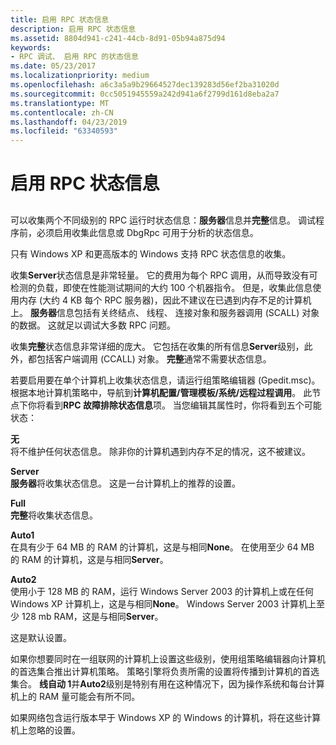 ```yaml
---
title: 启用 RPC 状态信息
description: 启用 RPC 状态信息
ms.assetid: 8804d941-c241-44cb-8d91-05b94a875d94
keywords:
- RPC 调试、 启用 RPC 的状态信息
ms.date: 05/23/2017
ms.localizationpriority: medium
ms.openlocfilehash: a6c3a5a9b29664527dec139283d56ef2ba31020d
ms.sourcegitcommit: 0cc5051945559a242d941a6f2799d161d8eba2a7
ms.translationtype: MT
ms.contentlocale: zh-CN
ms.lasthandoff: 04/23/2019
ms.locfileid: "63340593"
---
```

# <a name="enabling-rpc-state-information"></a>启用 RPC 状态信息


## <span id="ddk_enabling_rpc_state_information_dbg"></span><span id="DDK_ENABLING_RPC_STATE_INFORMATION_DBG"></span>


可以收集两个不同级别的 RPC 运行时状态信息：**服务器**信息并**完整**信息。 调试程序前，必须启用收集此信息或 DbgRpc 可用于分析的状态信息。

只有 Windows XP 和更高版本的 Windows 支持 RPC 状态信息的收集。

收集**Server**状态信息是非常轻量。 它的费用为每个 RPC 调用，从而导致没有可检测的负载，即使在性能测试期间的大约 100 个机器指令。 但是，收集此信息使用内存 (大约 4 KB 每个 RPC 服务器)，因此不建议在已遇到内存不足的计算机上。 **服务器**信息包括有关终结点、 线程、 连接对象和服务器调用 (SCALL) 对象的数据。 这就足以调试大多数 RPC 问题。

收集**完整**状态信息非常详细的庞大。 它包括在收集的所有信息**Server**级别，此外，都包括客户端调用 (CCALL) 对象。 **完整**通常不需要状态信息。

若要启用要在单个计算机上收集状态信息，请运行组策略编辑器 (Gpedit.msc)。 根据本地计算机策略中，导航到**计算机配置/管理模板/系统/远程过程调用**。 此节点下你将看到**RPC 故障排除状态信息**项。 当您编辑其属性时，你将看到五个可能状态：

<span id="None"></span><span id="none"></span><span id="NONE"></span>**无**  
将不维护任何状态信息。 除非你的计算机遇到内存不足的情况，这不被建议。

<span id="Server"></span><span id="server"></span><span id="SERVER"></span>**Server**  
**服务器**将收集状态信息。 这是一台计算机上的推荐的设置。

<span id="Full"></span><span id="full"></span><span id="FULL"></span>**Full**  
**完整**将收集状态信息。

<span id="Auto1"></span><span id="auto1"></span><span id="AUTO1"></span>**Auto1**  
在具有少于 64 MB 的 RAM 的计算机，这是与相同**None**。 在使用至少 64 MB 的 RAM 的计算机，这是与相同**Server**。

<span id="Auto2"></span><span id="auto2"></span><span id="AUTO2"></span>**Auto2**  
使用小于 128 MB 的 RAM，运行 Windows Server 2003 的计算机上或在任何 Windows XP 计算机上，这是与相同**None**。 Windows Server 2003 计算机上至少 128 mb RAM，这是与相同**Server**。

这是默认设置。

如果你想要同时在一组联网的计算机上设置这些级别，使用组策略编辑器向计算机的首选集合推出计算机策略。 策略引擎将负责所需的设置将传播到计算机的首选集合。 **线自动 1**并**Auto2**级别是特别有用在这种情况下，因为操作系统和每台计算机上的 RAM 量可能会有所不同。

如果网络包含运行版本早于 Windows XP 的 Windows 的计算机，将在这些计算机上忽略的设置。

 

 





